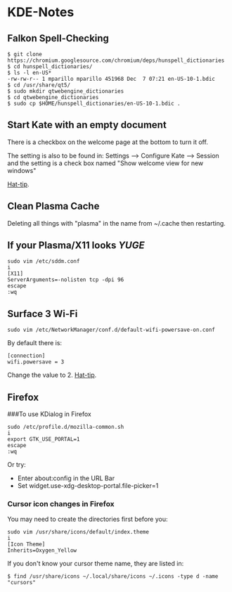 # KDE-Notes

## Falkon Spell-Checking

```
$ git clone https://chromium.googlesource.com/chromium/deps/hunspell_dictionaries
$ cd hunspell_dictionaries/
$ ls -l en-US*
-rw-rw-r-- 1 mparillo mparillo 451968 Dec  7 07:21 en-US-10-1.bdic
$ cd /usr/share/qt5/
$ sudo mkdir qtwebengine_dictionaries
$ cd qtwebengine_dictionaries
$ sudo cp $HOME/hunspell_dictionaries/en-US-10-1.bdic .
```

## Start Kate with an empty document
There is a checkbox on the welcome page at the bottom to turn it off.

The setting is also to be found in: Settings --> Configure Kate --> Session
and the setting is a check box named "Show welcome view for new windows"

[Hat-tip](https://www.reddit.com/r/kde/comments/zy2alp/i_dislike_the_new_way_kate_opens_a_welcome_screen/).

## Clean Plasma Cache
Deleting all things with "plasma" in the name from ~/.cache then restarting.

## If your Plasma/X11 looks *YUGE*
```
sudo vim /etc/sddm.conf
i
[X11]
ServerArguments=-nolisten tcp -dpi 96
escape
:wq
```
## Surface 3 Wi-Fi
```
sudo vim /etc/NetworkManager/conf.d/default-wifi-powersave-on.conf
```
By default there is:
```
[connection]
wifi.powersave = 3
```
Change the value to 2.
[Hat-tip](https://unix.stackexchange.com/questions/269661/how-to-turn-off-wireless-power-management-permanently).

## Firefox

###To use KDialog in Firefox

```
sudo /etc/profile.d/mozilla-common.sh
i
export GTK_USE_PORTAL=1
escape
:wq
```
Or try:
* Enter about:config in the URL Bar
* Set widget.use-xdg-desktop-portal.file-picker=1

### Cursor icon changes in Firefox

You may need to create the directories first before you:
```
sudo vim /usr/share/icons/default/index.theme
i
[Icon Theme]
Inherits=Oxygen_Yellow
```
If you don't know your cursor theme name, they are listed in:
```
$ find /usr/share/icons ~/.local/share/icons ~/.icons -type d -name "cursors"
```
